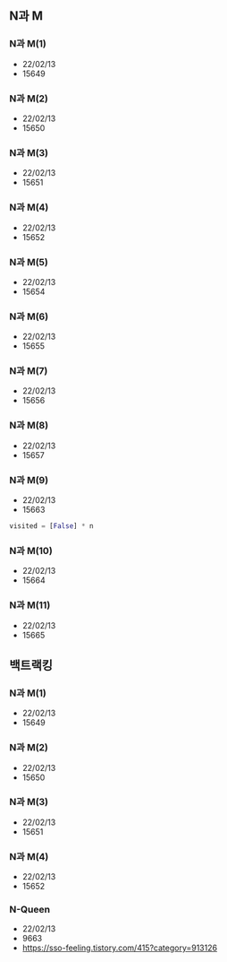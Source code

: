 ## N과 M

### N과 M(1)
- 22/02/13
- 15649

### N과 M(2)
- 22/02/13
- 15650

### N과 M(3)
- 22/02/13
- 15651

### N과 M(4)
- 22/02/13
- 15652

### N과 M(5)
- 22/02/13
- 15654

### N과 M(6)
- 22/02/13
- 15655

### N과 M(7)
- 22/02/13
- 15656

### N과 M(8)
- 22/02/13
- 15657

### N과 M(9)
- 22/02/13
- 15663
```python
visited = [False] * n
```
### N과 M(10)
- 22/02/13
- 15664

### N과 M(11)
- 22/02/13
- 15665




## 백트랙킹
### N과 M(1)
- 22/02/13
- 15649

### N과 M(2)
- 22/02/13
- 15650

### N과 M(3)
- 22/02/13
- 15651

### N과 M(4)
- 22/02/13
- 15652

### N-Queen
- 22/02/13
- 9663
- https://sso-feeling.tistory.com/415?category=913126